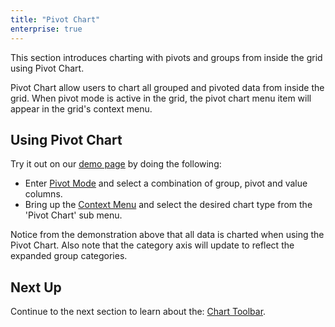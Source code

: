 ```yaml
---
title: "Pivot Chart"
enterprise: true
---
```


This section introduces charting with pivots and groups from inside the grid using Pivot Chart.

Pivot Chart allow users to chart all grouped and pivoted data from inside the grid. When pivot mode is active in the grid, the pivot chart menu item will appear in the grid's context menu.

## Using Pivot Chart

Try it out on our [demo page](../../example) by doing the following:

- Enter [Pivot Mode](/pivoting/#pivot-mode) and select a combination of group, pivot and value columns.
- Bring up the [Context Menu](/context-menu/) and select the desired chart type from the 'Pivot Chart' sub menu.

<gif src="pivot-chart.gif" alt="Pivot Chart"></gif>

Notice from the demonstration above that all data is charted when using the Pivot Chart. Also note that the category axis will update to reflect the expanded group categories.

## Next Up

Continue to the next section to learn about the: [Chart Toolbar](/integrated-charts-toolbar/).
